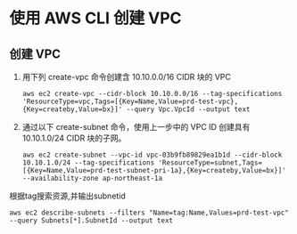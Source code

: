 # 使用 AWS CLI 创建 VPC

## 创建 VPC

1. 用下列 create-vpc 命令创建含 10.10.0.0/16 CIDR 块的 VPC

    ```shell
    aws ec2 create-vpc --cidr-block 10.10.0.0/16 --tag-specifications 'ResourceType=vpc,Tags=[{Key=Name,Value=prd-test-vpc},{Key=createby,Value=bx}]' --query Vpc.VpcId --output text
    ```

2. 通过以下 create-subnet 命令，使用上一步中的 VPC ID 创建具有 10.10.1.0/24 CIDR 块的子网。

    ```shell
    aws ec2 create-subnet --vpc-id vpc-03b9fb89829ea1b1d --cidr-block 10.10.1.0/24 --tag-specifications 'ResourceType=subnet,Tags=[{Key=Name,Value=prd-test-subnet-pri-1a},{Key=createby,Value=bx}]' --availability-zone ap-northeast-1a
    ```

根据tag搜索资源,并输出subnetid

```shell
aws ec2 describe-subnets --filters "Name=tag:Name,Values=prd-test-vpc" --query Subnets[*].SubnetId --output text
```
